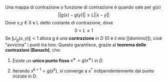 Una mappa di contrazione o funzione di contrazione è quando vale per g(x)
$$
	||g(x)-g(y)||\leq L||x-y||
$$
Dove x,y € X e L detto costante di contrazione, dove 
$$ 0<L\leq 1 $$
Se $\|J_g(x,y)\| <1$ allora g è una **contrazione** in $D$ (D è il mio [[dominio]]), cioè "avvicina" i punti tra loro. Questo garantisce, grazie al **teorema delle contrazioni (Banach)**, che:
1. Esiste un **unico punto fisso** $x^∗=g(x^∗)$ in $D$.
    
2. Iterando $x^{k+1}​=g(x^k​$), si converge a $x^*$ indipendentemente dal punto iniziale in D.
